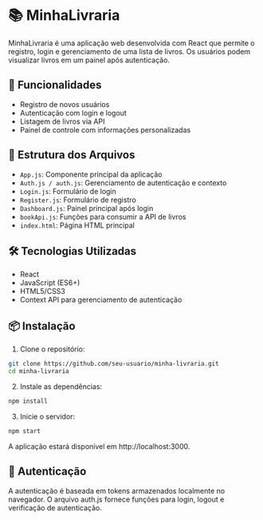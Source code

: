 # 📚 MinhaLivraria

MinhaLivraria é uma aplicação web desenvolvida com React que permite o registro, login e gerenciamento de uma lista de livros. Os usuários podem visualizar livros em um painel após autenticação.

## 🚀 Funcionalidades

- Registro de novos usuários
- Autenticação com login e logout
- Listagem de livros via API
- Painel de controle com informações personalizadas

## 📁 Estrutura dos Arquivos

- `App.js`: Componente principal da aplicação
- `Auth.js / auth.js`: Gerenciamento de autenticação e contexto
- `Login.js`: Formulário de login
- `Register.js`: Formulário de registro
- `Dashboard.js`: Painel principal após login
- `bookApi.js`: Funções para consumir a API de livros
- `index.html`: Página HTML principal

## 🛠️ Tecnologias Utilizadas

- React
- JavaScript (ES6+)
- HTML5/CSS3
- Context API para gerenciamento de autenticação

## 📦 Instalação

1. Clone o repositório:

```bash
git clone https://github.com/seu-usuario/minha-livraria.git
cd minha-livraria
```

2. Instale as dependências:

```bash
npm install

```
3. Inicie o servidor:
   
```bash
npm start
```

A aplicação estará disponível em http://localhost:3000.

## 🔐 Autenticação

A autenticação é baseada em tokens armazenados localmente no navegador. O arquivo auth.js fornece funções para login, logout e verificação de autenticação.
